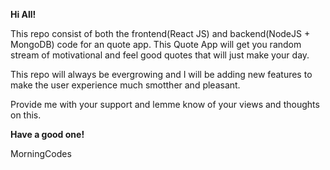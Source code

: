 **Hi All!**


This repo consist of both the frontend(React JS) and backend(NodeJS + MongoDB) code for an quote app.
This Quote App will get you random stream of motivational and feel good quotes that will just make your day.

This repo will always be evergrowing and I will be adding new features to make the user experience much smotther and pleasant.

Provide me with your support and lemme know of your views and thoughts on this.


**Have a good one!**

MorningCodes
